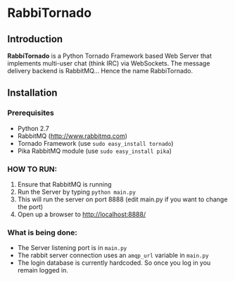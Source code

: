 # RabbiTornado

## Introduction

**RabbiTornado** is a Python Tornado Framework based Web Server that implements multi-user chat (think IRC) via WebSockets. The message delivery backend is RabbitMQ... Hence the name RabbiTornado.

## Installation

### Prerequisites

* Python 2.7
* RabbitMQ (<http://www.rabbitmq.com>)
* Tornado Framework (use `sudo easy_install tornado`)
* Pika RabbitMQ module (use `sudo easy_install pika`)



### HOW TO RUN:
1. Ensure that RabbitMQ is running
2. Run the Server by typing `python main.py`
3. This will run the server on port 8888  (edit main.py if you want to change the port)
4. Open up a browser to <http://localhost:8888/>

### What is being done:
* The Server listening port is in `main.py`
* The rabbit server connection uses an `amqp_url` variable in `main.py`
* The login database is currently hardcoded. So once you log in you remain logged in. 



